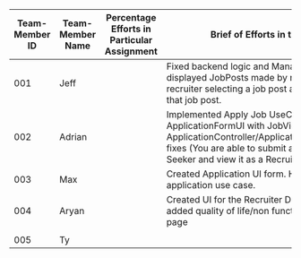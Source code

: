 
| Team-Member ID | Team-Member Name | Percentage Efforts in Particular Assignment | Brief of Efforts in the Tasks Contribution                                                                                                                                                                                                |
|----------------|------------------|---------------------------------------------|-------------------------------------------------------------------------------------------------------------------------------------------------------------------------------------------------------------------------------------------|
| 001            | Jeff             |                                             | Fixed backend logic and ManageJobPostsUI so it properly displayed JobPosts made by recruiter, added logic for recruiter selecting a job post and seeing all applications for that job post.                                               |
| 002            | Adrian           |                                             | Implemented Apply Job UseCase: Integrated ApplicationFormUI with JobView. ApplicationController/ApplicationRepository/ApplicationFormUI fixes (You are able to submit a specific application as a Job Seeker and view it as a Recruiter). |
| 003            | Max              |                                             |  Created Application UI form. Helped implement manage application use case.                                                                                                                                                                                                                                         |
| 004            | Aryan            |                                             | Created UI for the Recruiter Dashboard, Pay to Promote and added quality of life/non functional requirements to the sign in page                                                                                                          
                                                                                                                                                                         |
| 005            | Ty               |                                             |                                                                                                                                                                                          
